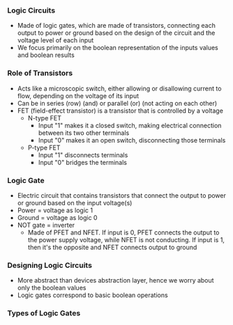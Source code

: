 ### Logic Circuits
- Made of logic gates, which are made of transistors, connecting each output to power or ground based on the design of the circuit and the voltage level of each input 
- We focus primarily on the boolean representation of the inputs values and boolean results

### Role of Transistors
- Acts like a microscopic switch, either allowing or disallowing current to flow, depending on the voltage of its input
- Can be in series (row) (and) or parallel (or) (not acting on each other)
- FET (field-effect transistor) is a transistor that is controlled by a voltage
	- N-type FET
		- Input "1" makes it a closed switch, making electrical connection between its two other terminals
		- Input "0" makes it an open switch, disconnecting those terminals
	- P-type FET
		- Input "1" disconnects terminals
		- Input "0" bridges the terminals

### Logic Gate
- Electric circuit that contains transistors that connect the output to power or ground based on the input voltage(s)
- Power = voltage as logic 1
- Ground = voltage as logic 0
- NOT gate = inverter
	- Made of PFET and NFET. If input is 0, PFET connects the output to the power supply voltage, while NFET is not conducting. If input is 1, then it's the opposite and NFET connects output to ground

### Designing Logic Circuits
- More abstract than devices abstraction layer, hence we worry about only the boolean values
- Logic gates correspond to basic boolean operations

### Types of Logic Gates